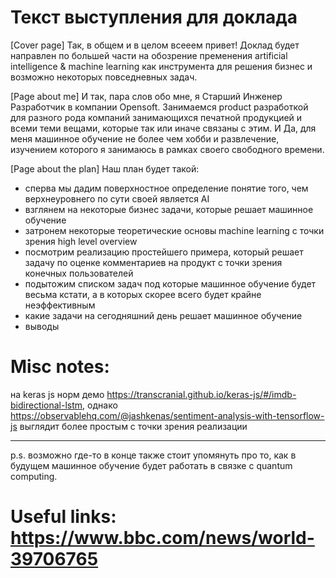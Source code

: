 # Текст выступления для доклада

[Cover page]
Так, в общем и в целом всееем привет!
Доклад будет направлен по большей части на обозрение пременения artificial intelligence & machine learning как инструмента для решения бизнес и возможно некоторых повседневных задач.

[Page about me]
И так, пара слов обо мне, я Старший Инженер Разработчик в компании Opensoft.
Занимаемся product разработкой для разного рода компаний занимающихся печатной продукцией и всеми теми вещами, которые так или иначе связаны с этим.
И Да, для меня машинное обучение не более чем хобби и развлечение, изучением которого я занимаюсь в рамках своего свободного времени.

[Page about the plan]
Наш план будет такой:
- сперва мы дадим поверхностное определение понятие того, чем верхнеуровнего по сути своей является AI
- взглянем на некоторые бизнес задачи, которые решает машинное обучение
- затронем некоторые теоретические основы machine learning с точки зрения high level overview 
- посмотрим реализацию простейшего примера, который решает задачу по оценке комментариев на продукт с точки зрения конечных пользователей
- подытожим списком задач под которые машинное обучение будет весьма кстати, а в которых скорее всего будет крайне неэффективным
- какие задачи на сегодняшний день решает машинное обучение
- выводы




# Misc notes:
на keras js норм демо https://transcranial.github.io/keras-js/#/imdb-bidirectional-lstm, однако 
https://observablehq.com/@jashkenas/sentiment-analysis-with-tensorflow-js
выглядит более простым с точки зрения реализации
______________________________________________
p.s. возможно где-то в конце также стоит упомянуть про то, как в будущем машинное обучение будет работать в связке с quantum computing.

# Useful links: https://www.bbc.com/news/world-39706765
